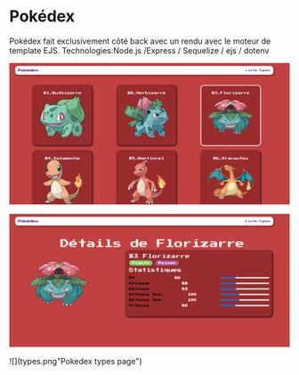 # Pokédex

Pokédex fait exclusivement côté back avec un rendu avec le moteur de template EJS.
Technologies:Node.js /Express / Sequelize / ejs / dotenv

![](pokedexHome.png "Pokedex home page")

![](onePokemon.png "Pokedex details page")

![](types.png"Pokedex types page")
